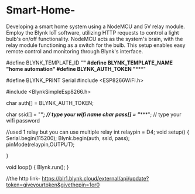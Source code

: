 # Smart-Home-
Developing a smart home system using a NodeMCU and 5V relay module. Employ the Blynk IoT software, utilizing HTTP requests to control a light bulb's on/off functionality. NodeMCU acts as the system's brain, with the relay module functioning as a switch for the bulb. This setup enables easy remote control and monitoring through Blynk's interface.



#define BLYNK_TEMPLATE_ID "**********************"
#define BLYNK_TEMPLATE_NAME "home automation"
#define BLYNK_AUTH_TOKEN "*************************"

#define BLYNK_PRINT Serial
#include <ESP8266WiFi.h> 
 
#include <BlynkSimpleEsp8266.h>
 

char auth[] = BLYNK_AUTH_TOKEN;

char ssid[] = "*************";  // type your wifi name
char pass[] = "****************";  // type your wifi password

//used 1 relay but you can use multiple relay
int relaypin = D4;
void setup()
{     
  Serial.begin(115200);
  Blynk.begin(auth, ssid, pass);    
  pinMode(relaypin,OUTPUT);
 
  }

void loop()
{
  Blynk.run(); 
 }


 //the http link- https://blr1.blynk.cloud/external/api/update?token=giveyourtoken&givethepin=1or0

